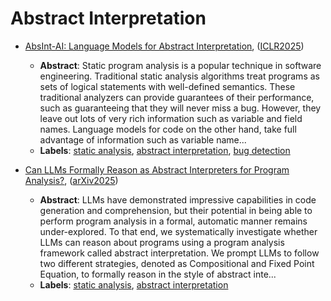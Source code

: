 # Abstract Interpretation

- [AbsInt-AI: Language Models for Abstract Interpretation](../venues/ICLR2025/paper_2.md), ([ICLR2025](../venues/ICLR2025/README.md))

  - **Abstract**: Static program analysis is a popular technique in software engineering. Traditional static analysis algorithms treat programs as sets of logical statements with well-defined semantics. These traditional analyzers can provide guarantees of their performance, such as guaranteeing that they will never miss a bug. However, they leave out lots of very rich information such as variable and field names. Language models for code on the other hand, take full advantage of information such as variable name...
  - **Labels**: [static analysis](static_analysis.md), [abstract interpretation](abstract_interpretation.md), [bug detection](bug_detection.md)


- [Can LLMs Formally Reason as Abstract Interpreters for Program Analysis?](../venues/arXiv2025/paper_16.md), ([arXiv2025](../venues/arXiv2025/README.md))

  - **Abstract**: LLMs have demonstrated impressive capabilities in code generation and comprehension, but their potential in being able to perform program analysis in a formal, automatic manner remains under-explored. To that end, we systematically investigate whether LLMs can reason about programs using a program analysis framework called abstract interpretation. We prompt LLMs to follow two different strategies, denoted as Compositional and Fixed Point Equation, to formally reason in the style of abstract inte...
  - **Labels**: [static analysis](static_analysis.md), [abstract interpretation](abstract_interpretation.md)
